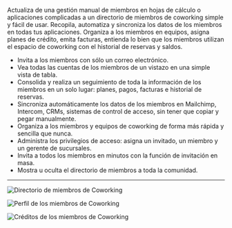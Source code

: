 Actualiza de una gestión manual de miembros en hojas de cálculo o aplicaciones complicadas a un directorio de miembros de coworking simple y fácil de usar. Recopila, automatiza y sincroniza los datos de los miembros en todas tus aplicaciones. Organiza a los miembros en equipos, asigna planes de crédito, emita facturas, entienda lo bien que los miembros utilizan el espacio de coworking con el historial de reservas y saldos.

- Invita a los miembros con sólo un correo electrónico.
- Vea todas las cuentas de los miembros de un vistazo en una simple vista de tabla.
- Consolida y realiza un seguimiento de toda la información de los miembros en un solo lugar: planes, pagos, facturas e historial de reservas.
- Sincroniza automáticamente los datos de los miembros en Mailchimp, Intercom, CRMs, sistemas de control de acceso, sin tener que copiar y pegar manualmente.
- Organiza a los miembros y equipos de coworking de forma más rápida y sencilla que nunca.
- Administra los privilegios de acceso: asigna un invitado, un miembro y un gerente de sucursales.
- Invita a todos los miembros en minutos con la función de invitación en masa.
- Mostra u oculta el directorio de miembros a toda la comunidad.

---

![Directorio de miembros de Coworking](https://s3.ap-northeast-2.amazonaws.com/screenshot.andcards.com/andcards-directory-members-light-en-1920-1080.png)

![Perfil de los miembros de Coworking](https://s3.ap-northeast-2.amazonaws.com/screenshot.andcards.com/andcards-directory-user-main-light-en-1920-1080.png)

![Créditos de los miembros de Coworking](https://s3.ap-northeast-2.amazonaws.com/marketing.feature.andcards.com/directory-credits.jpg)
